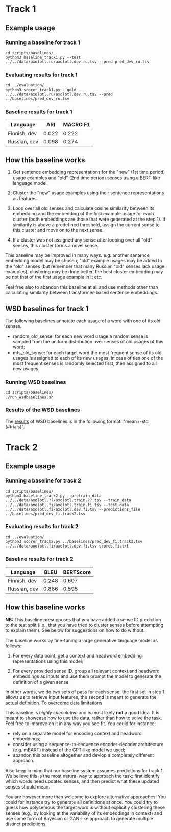 # Track 1

## Example usage

### Running a baseline for track 1

```commandline
cd scripts/baselines/
python3 baseline_track1.py --test ../../data/axolotl.ru/axolotl.dev.ru.tsv --pred pred_dev_ru.tsv
```

### Evaluating results for track 1

```commandline
cd ../evaluation/
python3 scorer_track1.py --gold ../../data/axolotl.ru/axolotl.dev.ru.tsv --pred ../baselines/pred_dev_ru.tsv
```

### Baseline results for track 1

| Language     | ARI   | MACRO F1 |
|--------------|-------|----------|
| Finnish, dev | 0.022 | 0.222    |
| Russian, dev | 0.098 | 0.274    |

## How this baseline works

1. Get sentence embedding representations for the "new" (1st time period) usage examples
and "old" (2nd time period) senses using a BERT-like
language model.

2. Cluster the "new" usage examples using their sentence representations as features.

3. Loop over all old senses and calculate cosine similarity between its embedding
and the embedding of the first example usage for each cluster (both embeddings are those that were generated at the step 1). If similarity is above a
predefined threshold, assign the current sense to this cluster and move on to the next sense.

4. If a cluster was not assigned any sense after looping over all "old" senses,
this cluster forms a novel sense.

This baseline may be improved in many ways. e.g. another sentence embedding model may be chosen, 
"old" example usages may be added to the "old" senses (but remember that many Russian "old" senses lack usage examples),
clustering may be done better, the best cluster embedding may be not that of the first usage example in it etc.

Feel free also to abandon this baseline at all and use methods other than calculating similarity between transformer-based sentence embeddings.

## WSD baselines for track 1
The following baselines annotate each usage of a word with one of its old senses.
- random_old_sense: for each new word usage a random sense is sampled from the uniform distribution over senses of old usages of this word;
- mfs_old_sense: for each target word the most frequent sense of its old usages is assigned to each of its new usages, 
in case of ties one of the most frequent senses is randomly selected first, then assigned to all new usages.

### Running WSD baselines
```commandline
cd scripts/baselines/
./run_wsdbaselines.sh
```
### Results of the WSD baselines 
The [results](wsdbaselines.scores.tsv) of WSD baselines is in the following format: "mean+-std (#trials)".


# Track 2


## Example usage

### Running a baseline for track 2

```commandline
cd scripts/baselines/
python3 baseline_track2.py --pretrain_data ../../data/axolotl.??/axolotl.train.??.tsv --train_data ../../data/axolotl.fi/axolotl.train.fi.tsv --test_data ../../data/axolotl.fi/axolotl.dev.fi.tsv --predictions_file ../baselines/pred_dev_fi.track2.tsv

```

### Evaluating results for track 2

```commandline
cd ../evaluation/
python3 scorer_track2.py ../baselines/pred_dev_fi.track2.tsv ../../data/axolotl.fi/axolotl.dev.fi.tsv scores.fi.txt
```


### Baseline results for track 2


| Language     | BLEU  | BERTScore |
|--------------|-------|-----------|
| Finnish, dev | 0.248 | 0.607     |
| Russian, dev | 0.886 | 0.595     |

## How this baseline works

**NB:** This baseline presupposes that you have added a sense ID prediction to the test split (i.e., that you have tried to cluster senses before attempting to explain them). See below for suggestions on how to do without.

The baseline works by fine-tuning a large generative language model as follows:

1. For every data point, get a context and headword embedding representations using this model;

2. For every provided sense ID, group all relevant context and headword embeddings as inputs and use them prompt the model to generate the definition of a given sense.

In other words, we do two sets of pass for each sense: the first set in step 1. allows us to retrieve input features, the second is meant to generate the actual definition.
To overcome data limitations

This baseline is _highly speculative_ and is most likely **not** a good idea. It is meant to showcase how to use the data, rather than how to solve the task.
Feel free to improve on it in any way you see fit. You could for instance:
- rely on a separate model for encoding context and headword embeddings;
- consider using a sequence-to-sequence encoder-decoder architecture (e.g. mBART) instead of the GPT-like model we used;
- abandon this baseline altogether and devlop a completely different approach.

Also keep in mind that our baseline system assumes predictions for track 1. We believe this is the most natural way to approach the task: first identify which words need updated senses, and then predict what these updated senses should mean.

You are however more than welcome to explore alternative approaches! You could for instance try to generate all definitions at once. You could try to guess how polysemous the target word is without explicitly clustering these senses (e.g., by looking at the variability of its embeddings in context) and use some form of Bayesian or GAN-like approach to generate multiple distinct predictions.
